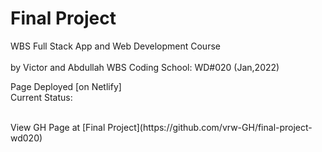 # Final Project

WBS Full Stack App and Web Development Course
<br />
<br />
by Victor and Abdullah
WBS Coding School: WD#020 (Jan,2022)
<br />

Page Deployed [on Netlify]
<br />
Current Status:

<br />
View GH Page at [Final Project](https://github.com/vrw-GH/final-project-wd020)
